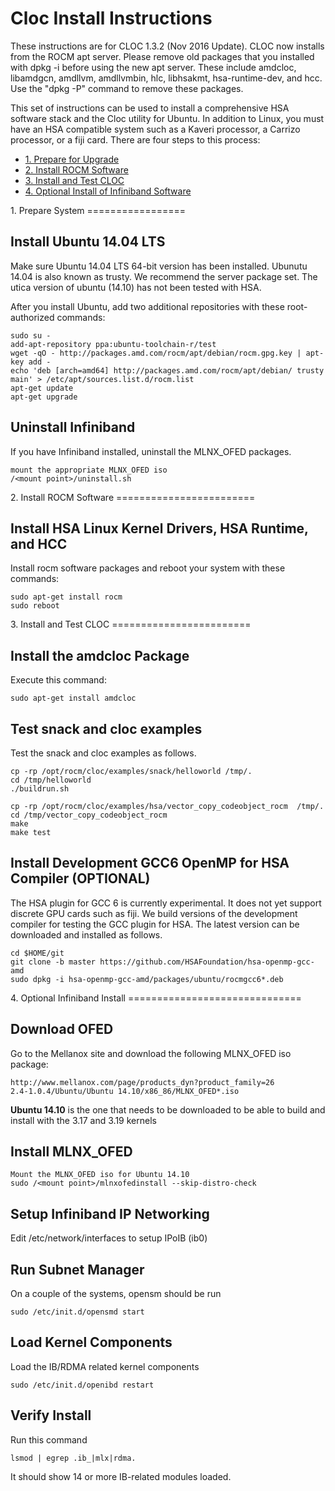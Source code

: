 Cloc Install Instructions
===============================

These instructions are for CLOC 1.3.2 (Nov 2016 Update). CLOC now installs from the ROCM apt server.  Please remove old packages that you installed with dpkg -i before using the new apt server.   These include amdcloc, libamdgcn, amdllvm, amdllvmbin, hlc, libhsakmt, hsa-runtime-dev, and hcc.  Use the "dpkg -P" command to remove these packages. 

This set of instructions can be used to install a comprehensive HSA software stack and the Cloc utility for Ubuntu.  In addition to Linux, you must have an HSA compatible system such as a Kaveri processor, a Carrizo processor, or a fiji card. There are four steps to this process:

- [1. Prepare for Upgrade](#Prepare)
- [2. Install ROCM Software](#Boot)
- [3. Install and Test CLOC](#Install)
- [4. Optional Install of Infiniband Software](#Infiniband)

<A Name="Prepare">
1. Prepare System
=================

## Install Ubuntu 14.04 LTS

Make sure Ubuntu 14.04 LTS 64-bit version has been installed.  Ubunutu 14.04 is also known as trusty.  We recommend the server package set.  The utica version of ubuntu (14.10) has not been tested with HSA.  

After you install Ubuntu, add two additional repositories with these root-authorized commands:
```
sudo su - 
add-apt-repository ppa:ubuntu-toolchain-r/test
wget -qO - http://packages.amd.com/rocm/apt/debian/rocm.gpg.key | apt-key add -
echo 'deb [arch=amd64] http://packages.amd.com/rocm/apt/debian/ trusty main' > /etc/apt/sources.list.d/rocm.list
apt-get update
apt-get upgrade
```

## Uninstall Infiniband

If you have Infiniband installed, uninstall the MLNX_OFED packages. 
```
mount the appropriate MLNX_OFED iso
/<mount point>/uninstall.sh
```

<A Name="Boot">
2. Install ROCM Software
========================

## Install HSA Linux Kernel Drivers, HSA Runtime, and HCC

Install rocm software packages and reboot your system with these commands:

```
sudo apt-get install rocm
sudo reboot
```

<A Name="Install">
3. Install and Test CLOC 
========================

## Install the amdcloc Package

Execute this command:

```
sudo apt-get install amdcloc
```

## Test snack and cloc examples

Test the snack and cloc examples as follows.
```
cp -rp /opt/rocm/cloc/examples/snack/helloworld /tmp/.
cd /tmp/helloworld
./buildrun.sh

cp -rp /opt/rocm/cloc/examples/hsa/vector_copy_codeobject_rocm  /tmp/.
cd /tmp/vector_copy_codeobject_rocm
make
make test
```

## Install Development GCC6 OpenMP for HSA Compiler (OPTIONAL)

The HSA plugin for GCC 6 is currently experimental. It does not yet support discrete GPU cards such as fiji.  We build versions of the development compiler for testing the GCC plugin for HSA.   The latest version can be downloaded and installed as follows. 

```
cd $HOME/git
git clone -b master https://github.com/HSAFoundation/hsa-openmp-gcc-amd
sudo dpkg -i hsa-openmp-gcc-amd/packages/ubuntu/rocmgcc6*.deb
```

<A Name="Infiniband">
4. Optional Infiniband Install 
==============================

## Download OFED

Go to the Mellanox site and download the following MLNX_OFED iso package:
```
http://www.mellanox.com/page/products_dyn?product_family=26
2.4-1.0.4/Ubuntu/Ubuntu 14.10/x86_86/MLNX_OFED*.iso     
```
<b>Ubuntu 14.10</b> is the one that needs to be downloaded to be able to build and install with the 3.17 and 3.19 kernels

## Install MLNX_OFED 

```
Mount the MLNX_OFED iso for Ubuntu 14.10
sudo /<mount point>/mlnxofedinstall --skip-distro-check
```

## Setup Infiniband IP Networking

Edit /etc/network/interfaces to setup IPoIB (ib0)

## Run Subnet Manager

On a couple of the systems, opensm should be run
```
sudo /etc/init.d/opensmd start
```

## Load Kernel Components

Load the IB/RDMA related kernel components
```
sudo /etc/init.d/openibd restart
```

## Verify Install

Run this command
```
lsmod | egrep .ib_|mlx|rdma.  
```
It should show 14 or more IB-related modules loaded.

